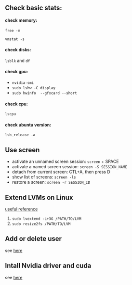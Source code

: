 ## Check basic stats:

#### check memory:
`free -m`

`vmstat -s`

#### check disks:
`lsblk` and `df`


#### check gpu:
* `nvidia-smi`
* `sudo lshw -C display`
* `sudo hwinfo  --gfxcard --short`


#### check cpu:
`lscpu`


#### check ubuntu version:
`lsb_release -a`


## Use screen
* activate an unnamed screen session: `screen` + SPACE
* activate a named screen session: `screen -S SESSION_NAME`
* detach from current screen: CTL+A, then press D
* show list of screens: `screen -ls`
* restore a screen: `screen -r SESSION_ID`


## Extend LVMs on Linux
[useful reference](https://www.howtogeek.com/howto/40702/how-to-manage-and-use-lvm-logical-volume-management-in-ubuntu/)

1. `sudo lvextend -L+3G /PATH/TO/LVM`
2. `sudo resize2fs /PATH/TO/LVM`


## Add or delete user
see [here](https://www.digitalocean.com/community/tutorials/how-to-add-and-delete-users-on-ubuntu-16-04)

## Intall Nvidia driver and cuda
see [here](https://gist.github.com/wangruohui/df039f0dc434d6486f5d4d098aa52d07)


